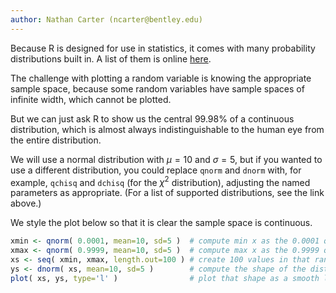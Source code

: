 ```yaml
---
author: Nathan Carter (ncarter@bentley.edu)
---
```


Because R is designed for use in statistics,
it comes with many probability distributions built in.
A list of them is online [here](https://cran.r-project.org/doc/manuals/r-release/R-intro.html#Probability-distributions).

The challenge with plotting a random variable is knowing the appropriate
sample space, because some random variables have sample spaces of infinite
width, which cannot be plotted.

But we can just ask R to show us the central 99.98% of a continuous
distribution, which is almost always indistinguishable
to the human eye from the entire distribution.

We will use a normal distribution with $\mu=10$ and $\sigma=5$,
but if you wanted to use a different distribution,
you could replace `qnorm` and `dnorm` with, for example,
`qchisq` and `dchisq` (for the $\chi^2$ distribution),
adjusting the named parameters as appropriate.
(For a list of supported distributions, see the link above.)

We style the plot below so that it is clear the sample space is continuous.

```R
xmin <- qnorm( 0.0001, mean=10, sd=5 )  # compute min x as the 0.0001 quantile
xmax <- qnorm( 0.9999, mean=10, sd=5 )  # compute max x as the 0.9999 quantile
xs <- seq( xmin, xmax, length.out=100 ) # create 100 values in that range
ys <- dnorm( xs, mean=10, sd=5 )        # compute the shape of the distribution
plot( xs, ys, type='l' )                # plot that shape as a smooth line
```
